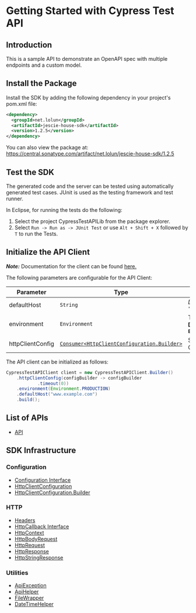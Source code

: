 
# Getting Started with Cypress Test API

## Introduction

This is a sample API to demonstrate an OpenAPI spec with multiple endpoints and a custom model.

## Install the Package

Install the SDK by adding the following dependency in your project's pom.xml file:

```xml
<dependency>
  <groupId>net.lolun</groupId>
  <artifactId>jescie-house-sdk</artifactId>
  <version>1.2.5</version>
</dependency>
```

You can also view the package at:
https://central.sonatype.com/artifact/net.lolun/jescie-house-sdk/1.2.5

## Test the SDK

The generated code and the server can be tested using automatically generated test cases.
JUnit is used as the testing framework and test runner.

In Eclipse, for running the tests do the following:

1. Select the project CypressTestAPILib from the package explorer.
2. Select `Run -> Run as -> JUnit Test` or use `Alt + Shift + X` followed by `T` to run the Tests.

## Initialize the API Client

**_Note:_** Documentation for the client can be found [here.](https://www.github.com/ZahraN444/jescie-house-java-sdk/tree/1.2.5/doc/client.md)

The following parameters are configurable for the API Client:

| Parameter | Type | Description |
|  --- | --- | --- |
| defaultHost | `String` | *Default*: `"www.example.com"` |
| environment | `Environment` | The API environment. <br> **Default: `Environment.PRODUCTION`** |
| httpClientConfig | [`Consumer<HttpClientConfiguration.Builder>`](https://www.github.com/ZahraN444/jescie-house-java-sdk/tree/1.2.5/doc/http-client-configuration-builder.md) | Set up Http Client Configuration instance. |

The API client can be initialized as follows:

```java
CypressTestAPIClient client = new CypressTestAPIClient.Builder()
    .httpClientConfig(configBuilder -> configBuilder
            .timeout(0))
    .environment(Environment.PRODUCTION)
    .defaultHost("www.example.com")
    .build();
```

## List of APIs

* [API](https://www.github.com/ZahraN444/jescie-house-java-sdk/tree/1.2.5/doc/controllers/api.md)

## SDK Infrastructure

### Configuration

* [Configuration Interface](https://www.github.com/ZahraN444/jescie-house-java-sdk/tree/1.2.5/doc/configuration-interface.md)
* [HttpClientConfiguration](https://www.github.com/ZahraN444/jescie-house-java-sdk/tree/1.2.5/doc/http-client-configuration.md)
* [HttpClientConfiguration.Builder](https://www.github.com/ZahraN444/jescie-house-java-sdk/tree/1.2.5/doc/http-client-configuration-builder.md)

### HTTP

* [Headers](https://www.github.com/ZahraN444/jescie-house-java-sdk/tree/1.2.5/doc/headers.md)
* [HttpCallback Interface](https://www.github.com/ZahraN444/jescie-house-java-sdk/tree/1.2.5/doc/http-callback-interface.md)
* [HttpContext](https://www.github.com/ZahraN444/jescie-house-java-sdk/tree/1.2.5/doc/http-context.md)
* [HttpBodyRequest](https://www.github.com/ZahraN444/jescie-house-java-sdk/tree/1.2.5/doc/http-body-request.md)
* [HttpRequest](https://www.github.com/ZahraN444/jescie-house-java-sdk/tree/1.2.5/doc/http-request.md)
* [HttpResponse](https://www.github.com/ZahraN444/jescie-house-java-sdk/tree/1.2.5/doc/http-response.md)
* [HttpStringResponse](https://www.github.com/ZahraN444/jescie-house-java-sdk/tree/1.2.5/doc/http-string-response.md)

### Utilities

* [ApiException](https://www.github.com/ZahraN444/jescie-house-java-sdk/tree/1.2.5/doc/api-exception.md)
* [ApiHelper](https://www.github.com/ZahraN444/jescie-house-java-sdk/tree/1.2.5/doc/api-helper.md)
* [FileWrapper](https://www.github.com/ZahraN444/jescie-house-java-sdk/tree/1.2.5/doc/file-wrapper.md)
* [DateTimeHelper](https://www.github.com/ZahraN444/jescie-house-java-sdk/tree/1.2.5/doc/date-time-helper.md)

